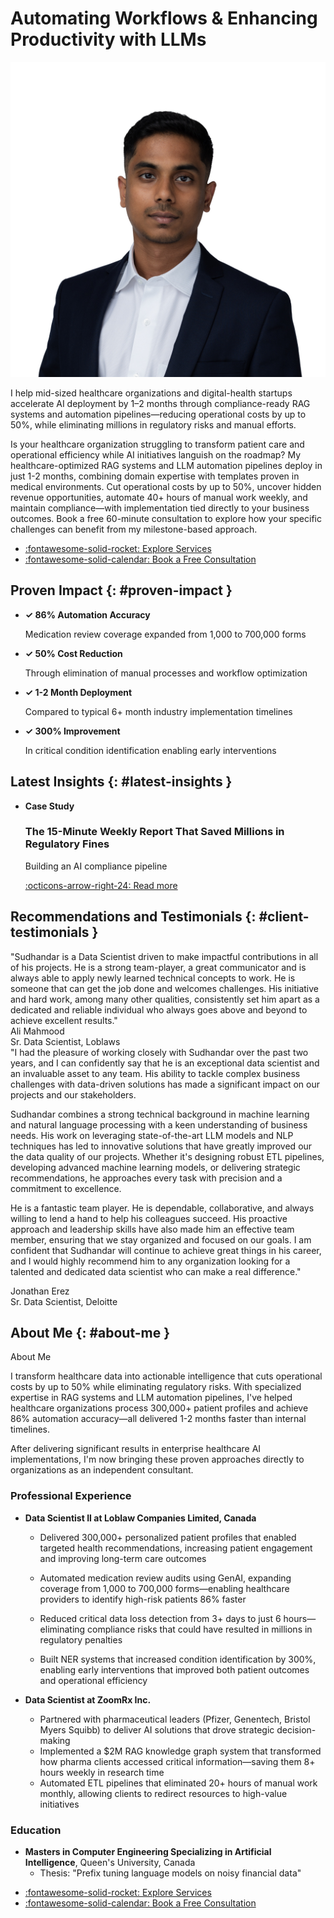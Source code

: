 # Automating Workflows & Enhancing Productivity with LLMs

<div class="profile-section" markdown>
<img src="assets/profile.jpg" alt="Sudhandar Balakrishnan" class="profile-photo">
<div class="profile-content" markdown>

I help mid-sized healthcare organizations and digital-health startups accelerate AI deployment by 1–2 months through compliance-ready RAG systems and automation pipelines—reducing operational costs by up to 50%, while eliminating millions in regulatory risks and manual efforts.

Is your healthcare organization struggling to transform patient care and operational efficiency while AI initiatives languish on the roadmap? My healthcare-optimized RAG systems and LLM automation pipelines deploy in just 1-2 months, combining domain expertise with templates proven in medical environments. Cut operational costs by up to 50%, uncover hidden revenue opportunities, automate 40+ hours of manual work weekly, and maintain compliance—with implementation tied directly to your business outcomes. Book a free 60-minute consultation to explore how your specific challenges can benefit from my milestone-based approach.

<div class="grid cards" markdown>

- [:fontawesome-solid-rocket: Explore Services](consulting.md)
- [:fontawesome-solid-calendar: Book a Free Consultation](https://cal.com/sudhandar/discoverycall)

</div>
</div>
</div>

## Proven Impact {: #proven-impact }

<div class="results-grid" markdown>

- **✓ 86% Automation Accuracy**
    
    Medication review coverage expanded from 1,000 to 700,000 forms

- **✓ 50% Cost Reduction**
    
    Through elimination of manual processes and workflow optimization

- **✓ 1-2 Month Deployment**
    
    Compared to typical 6+ month industry implementation timelines

- **✓ 300% Improvement**
    
    In critical condition identification enabling early interventions

</div>

## Latest Insights {: #latest-insights }

<div class="grid cards" markdown>

- **Case Study**
    
    ### The 15-Minute Weekly Report That Saved Millions in Regulatory Fines
    
    Building an AI compliance pipeline
    
    [:octicons-arrow-right-24: Read more](blog/compliance-pipeline-blog-markdown.md)

</div>

## Recommendations and Testimonials {: #client-testimonials }

<div class="testimonial" markdown>
"Sudhandar is a Data Scientist driven to make impactful contributions in all of his projects. He is a strong team-player, a great communicator and is always able to apply newly learned technical concepts to work. He is someone that can get the job done and welcomes challenges. His initiative and hard work, among many other qualities, consistently set him apart as a dedicated and reliable individual who always goes above and beyond to achieve excellent results."

<div class="testimonial-author">Ali Mahmood</div>
<div class="testimonial-company">Sr. Data Scientist, Loblaws</div>
</div>

<div class="testimonial" markdown>
"I had the pleasure of working closely with Sudhandar over the past two years, and I can confidently say that he is an exceptional data scientist and an invaluable asset to any team. His ability to tackle complex business challenges with data-driven solutions has made a significant impact on our projects and our stakeholders.

Sudhandar combines a strong technical background in machine learning and natural language processing with a keen understanding of business needs. His work on leveraging state-of-the-art LLM models and NLP techniques has led to innovative solutions that have greatly improved our the data quality of our projects. Whether it's designing robust ETL pipelines, developing advanced machine learning models, or delivering strategic recommendations, he approaches every task with precision and a commitment to excellence.

He is a fantastic team player. He is dependable, collaborative, and always willing to lend a hand to help his colleagues succeed. His proactive approach and leadership skills have also made him an effective team member, ensuring that we stay organized and focused on our goals. I am confident that Sudhandar will continue to achieve great things in his career, and I would highly recommend him to any organization looking for a talented and dedicated data scientist who can make a real difference."

<div class="testimonial-author">Jonathan Erez</div>
<div class="testimonial-company">Sr. Data Scientist, Deloitte</div>
</div>



## About Me {: #about-me }

About Me

I transform healthcare data into actionable intelligence that cuts operational costs by up to 50% while eliminating regulatory risks. With specialized expertise in RAG systems and LLM automation pipelines, I've helped healthcare organizations process 300,000+ patient profiles and achieve 86% automation accuracy—all delivered 1-2 months faster than internal timelines.


After delivering significant results in enterprise healthcare AI implementations, I'm now bringing these proven approaches directly to organizations as an independent consultant.

### Professional Experience

- **Data Scientist II at Loblaw Companies Limited, Canada**
    - Delivered 300,000+ personalized patient profiles that enabled targeted health recommendations, increasing patient engagement and improving long-term care outcomes
   
    - Automated medication review audits using GenAI, expanding coverage from 1,000 to 700,000 forms—enabling healthcare providers to identify high-risk patients 86% faster
   
    - Reduced critical data loss detection from 3+ days to just 6 hours—eliminating compliance risks that could have resulted in millions in regulatory penalties
   
    - Built NER systems that increased condition identification by 300%, enabling early interventions that improved both patient outcomes and operational efficiency


- **Data Scientist at ZoomRx Inc.**
    - Partnered with pharmaceutical leaders (Pfizer, Genentech, Bristol Myers Squibb) to deliver AI solutions that drove strategic decision-making
    - Implemented a $2M RAG knowledge graph system that transformed how pharma clients accessed critical information—saving them 8+ hours weekly in research time
    - Automated ETL pipelines that eliminated 20+ hours of manual work monthly, allowing clients to redirect resources to high-value initiatives
   

### Education

- **Masters in Computer Engineering Specializing in Artificial Intelligence**, Queen's University, Canada
    - Thesis: "Prefix tuning language models on noisy financial data"


<div class="grid cards" markdown>

- [:fontawesome-solid-rocket: Explore Services](consulting.md)
- [:fontawesome-solid-calendar: Book a Free Consultation](https://cal.com/sudhandar/discoverycall)

</div>